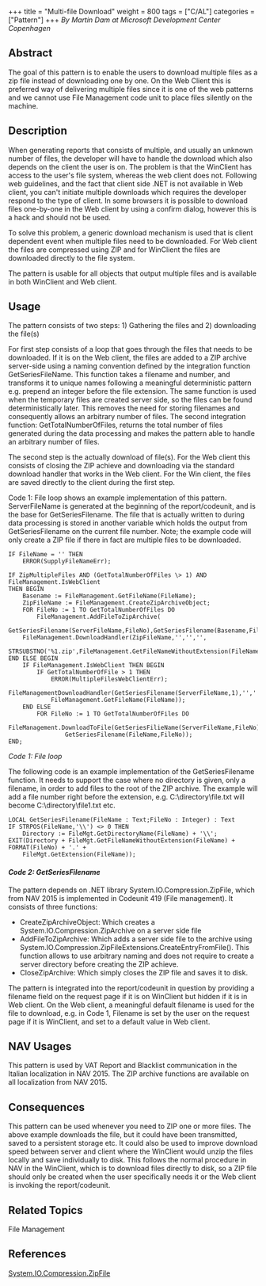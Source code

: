 +++
title = "Multi-file Download"
weight = 800
tags = ["C/AL"]
categories = ["Pattern"]
+++
_By Martin Dam at Microsoft Development Center Copenhagen_

## Abstract

The goal of this pattern is to enable the users to download multiple files as a zip file instead of downloading one by one. On the Web Client this is preferred way of delivering multiple files since it is one of the web patterns and we cannot use File Management code unit to place files silently on the machine.

## Description

When generating reports that consists of multiple, and usually an unknown number of files, the developer will have to handle the download which also depends on the client the user is on. The problem is that the WinClient has access to the user's file system, whereas the web client does not. Following web guidelines, and the fact that client side .NET is not available in Web client, you can't initiate multiple downloads which requires the developer respond to the type of client. In some browsers it is possible to download files one-by-one in the Web client by using a confirm dialog, however this is a hack and should not be used.

To solve this problem, a generic download mechanism is used that is client dependent event when multiple files need to be downloaded. For Web client the files are compressed using ZIP and for WinClient the files are downloaded directly to the file system.

The pattern is usable for all objects that output multiple files and is available in both WinClient and Web client.

## Usage

The pattern consists of two steps: 1) Gathering the files and 2) downloading the file(s)

For first step consists of a loop that goes through the files that needs to be downloaded. If it is on the Web client, the files are added to a ZIP archive server-side using a naming convention defined by the integration function GetSeriesFileName. This function takes a filename and number, and transforms it to unique names following a meaningful deterministic pattern e.g. prepend an integer before the file extension. The same function is used when the temporary files are created server side, so the files can be found deterministically later. This removes the need for storing filenames and consequently allows an arbitrary number of files. The second integration function: GetTotalNumberOfFiles, returns the total number of files generated during the data processing and makes the pattern able to handle an arbitrary number of files.

The second step is the actually download of file(s). For the Web client this consists of closing the ZIP achieve and downloading via the standard download handler that works in the Web client. For the Win client, the files are saved directly to the client during the first step.

Code 1: File loop shows an example implementation of this pattern. ServerFileName is generated at the beginning of the report/codeunit, and is the base for GetSeriesFilename. The file that is actually written to during data processing is stored in another variable which holds the output from GetSeriesFilename on the current file number. Note; the example code will only create a ZIP file if there in fact are multiple files to be downloaded. 

```al
IF FileName = '' THEN
    ERROR(SupplyFileNameErr);

IF ZipMultipleFiles AND (GetTotalNumberOfFiles \> 1) AND FileManagement.IsWebClient
THEN BEGIN
    Basename := FileManagement.GetFileName(FileName);
    ZipFileName := FileManagement.CreateZipArchiveObject;
    FOR FileNo := 1 TO GetTotalNumberOfFiles DO
        FileManagement.AddFileToZipArchive(
            GetSeriesFilename(ServerFileName,FileNo),GetSeriesFilename(Basename,FileNo));
    FileManagement.DownloadHandler(ZipFileName,'','','',
        STRSUBSTNO('%1.zip',FileManagement.GetFileNameWithoutExtension(FileName)))
END ELSE BEGIN
    IF FileManagement.IsWebClient THEN BEGIN
        IF GetTotalNumberOfFile > 1 THEN
            ERROR(MultipleFilesWebClientErr);
        FileManagementDownloadHandler(GetSeriesFilename(ServerFileName,1),'','','',
            FileManagement.GetFileName(FileName));
    END ELSE
        FOR FileNo := 1 TO GetTotalNumberOfFiles DO
            FileManagement.DownloadToFile(GetSeriesFilieName(ServerFileName,FileNo),
                GetSeriesFilename(FileName,FileNo));
END; 
```

_Code 1: File loop_

The following code is an example implementation of the GetSeriesFilename function. It needs to support the case where no directory is given, only a filename, in order to add files to the root of the ZIP archive. The example will add a file number right before the extension, e.g. C:\\directory\\file.txt will become C:\\directory\\file1.txt etc. 

```al
LOCAL GetSeriesFilename(FileName : Text;FileNo : Integer) : Text
IF STRPOS(FileName,'\\') <> 0 THEN
    Directory := FileMgt.GetDirectoryName(FileName) + '\\';
EXIT(Directory + FileMgt.GetFileNameWithoutExtension(FileName) + FORMAT(FileNo) + '.' +   
    FileMgt.GetExtension(FileName));
```

#### _Code 2: GetSeriesFilename_

The pattern depends on .NET library System.IO.Compression.ZipFile, which from NAV 2015 is implemented in Codeunit 419 (File management). It consists of three functions:

* CreateZipArchiveObject: Which creates a System.IO.Compression.ZipArchive on a server side file
* AddFileToZipArchive: Which adds a server side file to the archive using System.IO.Compression.ZipFileExtensions.CreateEntryFromFile(). This function allows to use arbitrary naming and does not require to create a server directory before creating the ZIP achieve.
* CloseZipArchive: Which simply closes the ZIP file and saves it to disk.

The pattern is integrated into the report/codeunit in question by providing a filename field on the request page if it is on WinClient but hidden if it is in Web client. On the Web client, a meaningful default filename is used for the file to download, e.g. in Code 1, Filename is set by the user on the request page if it is WinClient, and set to a default value in Web client. 

## NAV Usages

This pattern is used by VAT Report and Blacklist communication in the Italian localization in NAV 2015\. The ZIP archive functions are available on all localization from NAV 2015\.

## Consequences

This pattern can be used whenever you need to ZIP one or more files. The above example downloads the file, but it could have been transmitted, saved to a persistent storage etc. It could also be used to improve download speed between server and client where the WinClient would unzip the files locally and save individually to disk. This follows the normal procedure in NAV in the WinClient, which is to download files directly to disk, so a ZIP file should only be created when the user specifically needs it or the Web client is invoking the report/codeunit.

## Related Topics

File Management 

## References

[System.IO.Compression.ZipFile][anchor0]



[anchor0]: http://msdn.microsoft.com/en-us/library/vstudio/system.io.compression.zipfile
